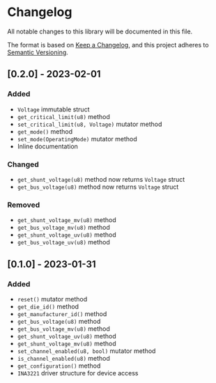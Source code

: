 # Changelog
All notable changes to this library will be documented in this file.

The format is based on [Keep a Changelog](https://keepachangelog.com/en/1.0.0/),
and this project adheres to [Semantic Versioning](https://semver.org/spec/v2.0.0.html).

## [0.2.0] - 2023-02-01

### Added

- `Voltage` immutable struct
- `get_critical_limit(u8)` method
- `set_critical_limit(u8, Voltage)` mutator method
- `get_mode()` method
- `set_mode(OperatingMode)` mutator method
- Inline documentation

### Changed

- `get_shunt_voltage(u8)` method now returns `Voltage` struct
- `get_bus_voltage(u8)` method now returns `Voltage` struct

### Removed

- `get_shunt_voltage_mv(u8)` method
- `get_bus_voltage_mv(u8)` method
- `get_shunt_voltage_uv(u8)` method
- `get_bus_voltage_uv(u8)` method

## [0.1.0] - 2023-01-31

### Added

- `reset()` mutator method
- `get_die_id()` method
- `get_manufacturer_id()` method
- `get_bus_voltage(u8)` method
- `get_bus_voltage_mv(u8)` method
- `get_shunt_voltage_uv(u8)` method
- `get_shunt_voltage_mv(u8)` method
- `set_channel_enabled(u8, bool)` mutator method
- `is_channel_enabled(u8)` method
- `get_configuration()` method
- `INA3221` driver structure for device access
